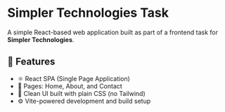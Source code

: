 # Simpler Technologies Task

A simple React-based web application built as part of a frontend task for **Simpler Technologies**.

## 🚀 Features

- ⚛️ React SPA (Single Page Application)
- 📄 Pages: Home, About, and Contact
- 🎨 Clean UI built with plain CSS (no Tailwind)
- ⚙️ Vite-powered development and build setup
